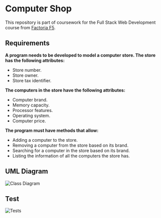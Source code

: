 # Computer Shop

This repository is part of coursework for the Full Stack Web Development course from [Factoria F5](https://factoriaf5.org).

## Requirements

**A program needs to be developed to model a computer store. The store has the following attributes:**

- Store number.
- Store owner.
- Store tax identifier.

**The computers in the store have the following attributes:**

- Computer brand.
- Memory capacity.
- Processor features.
- Operating system.
- Computer price.

**The program must have methods that allow:**

- Adding a computer to the store.
- Removing a computer from the store based on its brand.
- Searching for a computer in the store based on its brand.
- Listing the information of all the computers the store has.

## UML Diagram

![Class Diagram]()

## Test

![Tests]()
